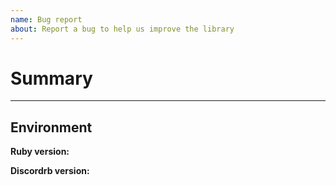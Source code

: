 ```yaml
---
name: Bug report
about: Report a bug to help us improve the library
---
```


# Summary

<!---
  First, please check to see that another issue or pull request (open or closed)
  already addresses the problem you are facing. If you are not sure, please ask
  in the Discord channel (link below).

  Describe the bug you are encountering with as much detail as you can.
  If you are not sure if a small detail is relevant, include it anyways!

  Include simple code examples that will reproduce the bug.
  Include any exceptions you are encountering in your logs, including
  the initial error message and the backtrace that follows.

  Stuck or need help? Join the Discord! https://discord.gg/cyK3Hjm
-->

---

## Environment

<!---
  These are some commands to run to give us basic information about
  your Ruby environment. Some issues may be version, OS, or hardware specific.
--->

**Ruby version:**

<!--- Paste full output of `ruby -v` here --->

**Discordrb version:**

<!--- Paste full output of `gem list discordrb` or `bundle list discordrb` here --->

